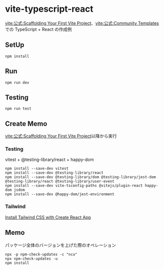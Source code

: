 # vite-typescript-react

[vite:公式:Scaffolding Your First Vite Project](https://vitejs.dev/guide/#scaffolding-your-first-vite-project)、[vite:公式:Community Templates](https://vitejs.dev/guide/#community-templates)での TypeScript + React の作成例

## SetUp

```
npm install
```

## Run

```
npm run dev
```

## Testing

```
npm run test
```

## Create Memo

[vite:公式:Scaffolding Your First Vite Project](https://vitejs.dev/guide/#scaffolding-your-first-vite-project)以降から実行

### Testing

vitest + @testing-library/react + happy-dom

```
npm install --save-dev vitest
npm install --save-dev @testing-library/react
npm install --save-dev @testing-library/dom @testing-library/jest-dom @testing-library/react @testing-library/user-event
npm install --save-dev vite-tsconfig-paths @vitejs/plugin-react happy-dom jsdom
npm install --save-dev @happy-dom/jest-environment
```

### Tailwind

[Install Tailwind CSS with Create React App](https://tailwindcss.com/docs/guides/create-react-app)

## Memo

パッケージ全体のバージョンを上げた際のオペレーション

```
npx -p npm-check-updates -c "ncu"
npx npm-check-updates -u
npm install
```

